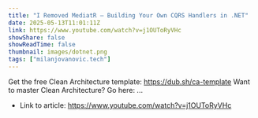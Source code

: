 ```yaml
---
title: "I Removed MediatR – Building Your Own CQRS Handlers in .NET"
date: 2025-05-13T11:01:11Z
link: https://www.youtube.com/watch?v=j1OUToRyVHc
showShare: false
showReadTime: false
thumbnail: images/dotnet.png
tags: ["milanjovanovic.tech"]
---
```

Get the free Clean Architecture template: https://dub.sh/ca-template Want to master Clean Architecture? Go here: ...

- Link to article: https://www.youtube.com/watch?v=j1OUToRyVHc
